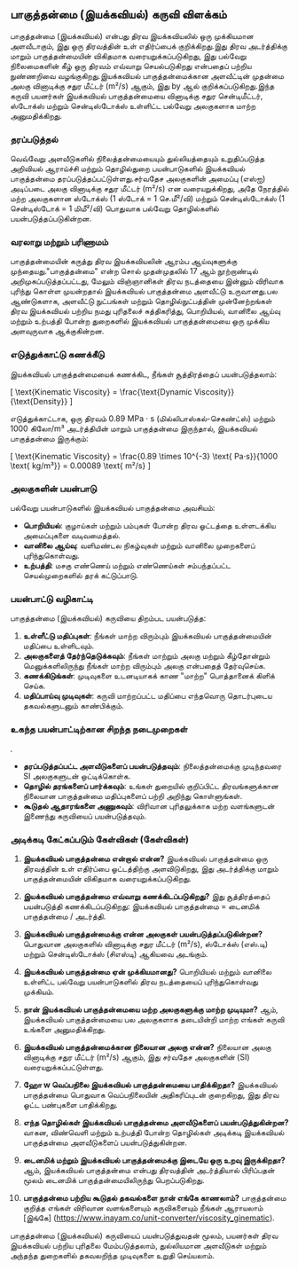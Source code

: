 ## பாகுத்தன்மை (இயக்கவியல்) கருவி விளக்கம்

பாகுத்தன்மை (இயக்கவியல்) என்பது திரவ இயக்கவியலில் ஒரு முக்கியமான அளவீடாகும், இது ஒரு திரவத்தின் உள் எதிர்ப்பைக் குறிக்கிறது.இது திரவ அடர்த்திக்கு மாறும் பாகுத்தன்மையின் விகிதமாக வரையறுக்கப்படுகிறது, இது பல்வேறு நிலைமைகளின் கீழ் ஒரு திரவம் எவ்வாறு செயல்படுகிறது என்பதைப் பற்றிய நுண்ணறிவை வழங்குகிறது.இயக்கவியல் பாகுத்தன்மைக்கான அளவீட்டின் முதன்மை அலகு வினாடிக்கு சதுர மீட்டர் (m²/s) ஆகும், இது by ஆல் குறிக்கப்படுகிறது.இந்த கருவி பயனர்கள் இயக்கவியல் பாகுத்தன்மையை வினாடிக்கு சதுர சென்டிமீட்டர், ஸ்டோக்ஸ் மற்றும் சென்டிஸ்டோக்ஸ் உள்ளிட்ட பல்வேறு அலகுகளாக மாற்ற அனுமதிக்கிறது.

### தரப்படுத்தல்

வெவ்வேறு அளவீடுகளில் நிலைத்தன்மையையும் துல்லியத்தையும் உறுதிப்படுத்த அறிவியல் ஆராய்ச்சி மற்றும் தொழில்துறை பயன்பாடுகளில் இயக்கவியல் பாகுத்தன்மை தரப்படுத்தப்பட்டுள்ளது.சர்வதேச அலகுகளின் அமைப்பு (எஸ்ஐ) அடிப்படை அலகு வினாடிக்கு சதுர மீட்டர் (m²/s) என வரையறுக்கிறது, அதே நேரத்தில் மற்ற அலகுகளான ஸ்டோக்ஸ் (1 ஸ்டோக் = 1 செ.மீ²/வி) மற்றும் சென்டிஸ்டோக்ஸ் (1 சென்டிஸ்டோக் = 1 மிமீ²/வி) பொதுவாக பல்வேறு தொழில்களில் பயன்படுத்தப்படுகின்றன.

### வரலாறு மற்றும் பரிணாமம்

பாகுத்தன்மையின் கருத்து திரவ இயக்கவியலின் ஆரம்ப ஆய்வுகளுக்கு முந்தையது."பாகுத்தன்மை" என்ற சொல் முதன்முதலில் 17 ஆம் நூற்றாண்டில் அறிமுகப்படுத்தப்பட்டது, மேலும் விஞ்ஞானிகள் திரவ நடத்தையை இன்னும் விரிவாக புரிந்து கொள்ள முயன்றதால் இயக்கவியல் பாகுத்தன்மை அளவீட்டு உருவானது.பல ஆண்டுகளாக, அளவீட்டு நுட்பங்கள் மற்றும் தொழில்நுட்பத்தின் முன்னேற்றங்கள் திரவ இயக்கவியல் பற்றிய நமது புரிதலைச் சுத்திகரித்து, பொறியியல், வானிலை ஆய்வு மற்றும் உற்பத்தி போன்ற துறைகளில் இயக்கவியல் பாகுத்தன்மையை ஒரு முக்கிய அளவுருவாக ஆக்குகின்றன.

### எடுத்துக்காட்டு கணக்கீடு

இயக்கவியல் பாகுத்தன்மையைக் கணக்கிட, நீங்கள் சூத்திரத்தைப் பயன்படுத்தலாம்:

\[ \text{Kinematic Viscosity} = \frac{\text{Dynamic Viscosity}}{\text{Density}} \]

எடுத்துக்காட்டாக, ஒரு திரவம் 0.89 MPa · s (மில்லிபாஸ்கல்-செகண்ட்ஸ்) மற்றும் 1000 கிலோ/m³ அடர்த்தியின் மாறும் பாகுத்தன்மை இருந்தால், இயக்கவியல் பாகுத்தன்மை இருக்கும்:

\[ \text{Kinematic Viscosity} = \frac{0.89 \times 10^{-3} \text{ Pa·s}}{1000 \text{ kg/m³}} = 0.00089 \text{ m²/s} \]

### அலகுகளின் பயன்பாடு

பல்வேறு பயன்பாடுகளில் இயக்கவியல் பாகுத்தன்மை அவசியம்:

- **பொறியியல்**: குழாய்கள் மற்றும் பம்புகள் போன்ற திரவ ஓட்டத்தை உள்ளடக்கிய அமைப்புகளை வடிவமைத்தல்.
- **வானிலை ஆய்வு**: வளிமண்டல நிகழ்வுகள் மற்றும் வானிலை முறைகளைப் புரிந்துகொள்வது.
- **உற்பத்தி**: மசகு எண்ணெய் மற்றும் எண்ணெய்கள் சம்பந்தப்பட்ட செயல்முறைகளில் தரக் கட்டுப்பாடு.

### பயன்பாட்டு வழிகாட்டி

பாகுத்தன்மை (இயக்கவியல்) கருவியை திறம்பட பயன்படுத்த:

1. **உள்ளீட்டு மதிப்புகள்**: நீங்கள் மாற்ற விரும்பும் இயக்கவியல் பாகுத்தன்மையின் மதிப்பை உள்ளிடவும்.
2. **அலகுகளைத் தேர்ந்தெடுக்கவும்**: நீங்கள் மாற்றும் அலகு மற்றும் கீழ்தோன்றும் மெனுக்களிலிருந்து நீங்கள் மாற்ற விரும்பும் அலகு என்பதைத் தேர்வுசெய்க.
3. **கணக்கிடுங்கள்**: முடிவுகளை உடனடியாகக் காண "மாற்ற" பொத்தானைக் கிளிக் செய்க.
4. **மதிப்பாய்வு முடிவுகள்**: கருவி மாற்றப்பட்ட மதிப்பை எந்தவொரு தொடர்புடைய தகவல்களுடனும் காண்பிக்கும்.

### உகந்த பயன்பாட்டிற்கான சிறந்த நடைமுறைகள்

.
- **தரப்படுத்தப்பட்ட அளவீடுகளைப் பயன்படுத்தவும்**: நிலைத்தன்மைக்கு முடிந்தவரை SI அலகுகளுடன் ஒட்டிக்கொள்க.
- **தொழில் தரங்களைப் பார்க்கவும்**: உங்கள் துறையில் குறிப்பிட்ட திரவங்களுக்கான நிலையான பாகுத்தன்மை மதிப்புகளைப் பற்றி அறிந்து கொள்ளுங்கள்.
- **கூடுதல் ஆதாரங்களை அணுகவும்**: விரிவான புரிதலுக்காக மற்ற வளங்களுடன் இணைந்து கருவியைப் பயன்படுத்தவும்.

### அடிக்கடி கேட்கப்படும் கேள்விகள் (கேள்விகள்)

1. **இயக்கவியல் பாகுத்தன்மை என்றால் என்ன?**
இயக்கவியல் பாகுத்தன்மை ஒரு திரவத்தின் உள் எதிர்ப்பை ஓட்டத்திற்கு அளவிடுகிறது, இது அடர்த்திக்கு மாறும் பாகுத்தன்மையின் விகிதமாக வரையறுக்கப்படுகிறது.

2. **இயக்கவியல் பாகுத்தன்மை எவ்வாறு கணக்கிடப்படுகிறது?**
இது சூத்திரத்தைப் பயன்படுத்தி கணக்கிடப்படுகிறது: இயக்கவியல் பாகுத்தன்மை = டைனமிக் பாகுத்தன்மை / அடர்த்தி.

3. **இயக்கவியல் பாகுத்தன்மைக்கு என்ன அலகுகள் பயன்படுத்தப்படுகின்றன?**
பொதுவான அலகுகளில் வினாடிக்கு சதுர மீட்டர் (m²/s), ஸ்டோக்ஸ் (எஸ்.டி) மற்றும் சென்டிஸ்டோக்ஸ் (சிஎஸ்டி) ஆகியவை அடங்கும்.

4. **இயக்கவியல் பாகுத்தன்மை ஏன் முக்கியமானது?**
பொறியியல் மற்றும் வானிலை உள்ளிட்ட பல்வேறு பயன்பாடுகளில் திரவ நடத்தையைப் புரிந்துகொள்வது முக்கியம்.

5. **நான் இயக்கவியல் பாகுத்தன்மையை மற்ற அலகுகளுக்கு மாற்ற முடியுமா?**
ஆம், இயக்கவியல் பாகுத்தன்மையை பல அலகுகளாக தடையின்றி மாற்ற எங்கள் கருவி உங்களை அனுமதிக்கிறது.

6. **இயக்கவியல் பாகுத்தன்மைக்கான நிலையான அலகு என்ன?**
நிலையான அலகு வினாடிக்கு சதுர மீட்டர் (m²/s) ஆகும், இது சர்வதேச அலகுகளின் (SI) வரையறுக்கப்பட்டுள்ளது.

7. **ஹோ w வெப்பநிலை இயக்கவியல் பாகுத்தன்மையை பாதிக்கிறதா?**
இயக்கவியல் பாகுத்தன்மை பொதுவாக வெப்பநிலையின் அதிகரிப்புடன் குறைகிறது, இது திரவ ஓட்ட பண்புகளை பாதிக்கிறது.

8. **எந்த தொழில்கள் இயக்கவியல் பாகுத்தன்மை அளவீடுகளைப் பயன்படுத்துகின்றன?**
வாகன, விண்வெளி மற்றும் உற்பத்தி போன்ற தொழில்கள் அடிக்கடி இயக்கவியல் பாகுத்தன்மை அளவீடுகளைப் பயன்படுத்துகின்றன.

9. **டைனமிக் மற்றும் இயக்கவியல் பாகுத்தன்மைக்கு இடையே ஒரு உறவு இருக்கிறதா?**
ஆம், இயக்கவியல் பாகுத்தன்மை என்பது திரவத்தின் அடர்த்தியால் பிரிப்பதன் மூலம் டைனமிக் பாகுத்தன்மையிலிருந்து பெறப்படுகிறது.

10. **பாகுத்தன்மை பற்றிய கூடுதல் தகவல்களை நான் எங்கே காணலாம்?**
பாகுத்தன்மை குறித்த எங்கள் விரிவான வளங்களையும் கருவிகளையும் நீங்கள் ஆராயலாம் [இங்கே] (https://www.inayam.co/unit-converter/viscosity_ginematic).

பாகுத்தன்மை (இயக்கவியல்) கருவியைப் பயன்படுத்துவதன் மூலம், பயனர்கள் திரவ இயக்கவியல் பற்றிய புரிதலை மேம்படுத்தலாம், துல்லியமான அளவீடுகள் மற்றும் அந்தந்த துறைகளில் தகவலறிந்த முடிவுகளை உறுதி செய்யலாம்.